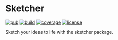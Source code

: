 # Sketcher

[![pub](https://img.shields.io/pub/v/sketcher)](https://pub.dartlang.org/packages/sketcher)
[![build](https://travis-ci.com/glynskyi/sketcher.svg?branch=main)](https://travis-ci.com/glynskyi/sketcher)
[![coverage](https://coveralls.io/repos/github/glynskyi/sketcher/badge.svg?branch=main)](https://coveralls.io/github/glynskyi/sketcher?branch=main)
[![license](https://img.shields.io/badge/license-MIT-blue.svg)](https://opensource.org/licenses/MIT)

Sketch your ideas to life with the sketcher package.